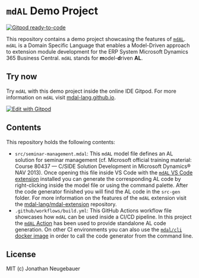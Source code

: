 # `mdAL` Demo Project

[![Gitpod ready-to-code](https://img.shields.io/badge/Gitpod-ready--to--code-blue?logo=gitpod)](https://gitpod.io/#https://github.com/mdal-lang/mdal-demo)

This repository contains a demo project showcasing the features of [`mdAL`](https://github.com/mdal-lang/mdal). `mdAL` is a Domain Specific Language that enables a Model-Driven approach to extension module development for the ERP System Microsoft Dynamics 365 Business Central. `mdAL` stands for **m**odel-**d**riven **AL**.

## Try now

Try `mdAL` with this demo project inside the online IDE Gitpod. For more information on `mdAL` visit [mdal-lang.github.io](https://mdal-lang.github.io/#/).

[![Edit with Gitpod](https://gitpod.io/button/open-in-gitpod.svg)](https://gitpod.io/#https://github.com/mdal-lang/mdal-demo)

## Contents

This repository holds the following contents:

* `src/seminar-management.mdal`: This `mdAL` model file defines an AL solution for seminar management (cf. Microsoft official training material: Course 80437 — C/SIDE Solution Development in Microsoft Dynamics® NAV 2013). Once opening this file inside VS Code with the [`mdAL` VS Code extension](https://github.com/mdal-lang/mdal-extension) installed you can generate the corresponding AL code by right-clicking inside the model file or using the command palette. After the code generator finished you will find the AL code in the `src-gen` folder. For more information on the features of the `mdAL` extension visit the [mdal-lang/mdal-extension](https://github.com/mdal-lang/mdal-extension) repository.
* `.github/workflows/build.yml`: This GitHub Actions workflow file showcases how `mdAL` can be used inside a CI/CD pipeline. In this project the [`mdAL` Action](https://github.com/mdal-lang/mdal-action) has been used to provide standalone AL code generation. On other CI environments you can also use the [`mdal/cli` docker image](https://hub.docker.com/r/mdal/cli) in order to call the code generator from the command line.

## License

MIT (c) Jonathan Neugebauer
